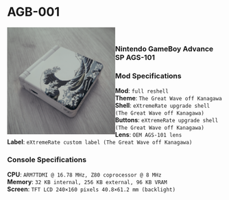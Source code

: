 # AGB-001

<img src="https://github.com/Haruno19/console-mods/blob/main/AGS-101/Pictures/1.png?raw=true" align="left" width="50%"/>
<br><h3>Nintendo GameBoy Advance SP AGS-101</h3>
<h3>Mod Specifications</h3>
<b>Mod</b>: <code>full reshell</code><br>
<b>Theme</b>: <code>The Great Wave off Kanagawa</code><br>
<b>Shell</b>: <code>eXtremeRate upgrade shell (The Great Wave off Kanagawa)</code><br>
<b>Buttons</b>: <code>eXtremeRate upgrade shell (The Great Wave off Kanagawa)</code><br>
<b>Lens</b>: <code>OEM AGS-101 lens</code><br>
<b>Label</b>: <code>eXtremeRate custom label (The Great Wave off Kanagawa)</code><br>
<h3>Console Specifications</h3>
<b>CPU</b>: <code>ARM7TDMI @ 16.78 MHz, Z80 coprocessor @ 8 MHz </code><br>
<b>Memory</b>: <code>32 KB internal, 256 KB external, 96 KB VRAM</code><br>
<b>Screen</b>: <code>TFT LCD 240×160 pixels 40.8×61.2 mm (backlight)</code>
